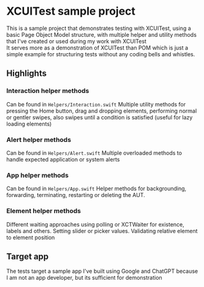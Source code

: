 # XCUITest sample project

This is a sample project that demonstrates testing with XCUITest, using a basic Page Object Model structure, with multiple helper and utility methods that I've created or used during my work with XCUITest  
It serves more as a demonstration of XCUITest than POM which is just a simple example for structuring tests without any coding bells and whistles.

## Highlights
### Interaction helper methods
Can be found in `Helpers/Interaction.swift`
Multiple utility methods for pressing the Home button, drag and dropping elements, performing normal or gentler swipes, also swipes until a condition is satisfied (useful for lazy loading elements)

### Alert helper methods
Can be found in `Helpers/Alert.swift`
Multiple overloaded methods to handle expected application or system alerts

### App helper methods
Can be found in `Helpers/App.swift`
Helper methods for backgrounding, forwarding, terminating, restarting or deleting the AUT.

### Element helper methods
Different waiting approaches using polling or XCTWaiter for existence, labels and others. Setting slider or picker values. Validating relative element to element position

## Target app
The tests target a sample app I've built using Google and ChatGPT because I am not an app developer, but its sufficient for demonstration  
